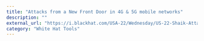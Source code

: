 ```yaml
---
title: "Attacks from a New Front Door in 4G & 5G mobile networks"
description: ""
external_url: "https://i.blackhat.com/USA-22/Wednesday/US-22-Shaik-Attacks-From-a-New-Front-Door-in-4G-5G-Mobile-Networks.pdf"
category: "White Hat Tools"
---
```

